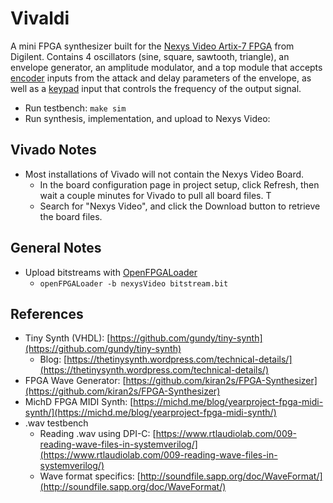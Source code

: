 
# Vivaldi

A mini FPGA synthesizer built for the [Nexys Video Artix-7 FPGA](https://digilent.com/reference/programmable-logic/nexys-video/start?redirect=1) from Digilent. Contains 4 oscillators (sine, square, sawtooth, triangle), an envelope generator, an amplitude modulator, and a top module that accepts [encoder](https://digilent.com/shop/pmod-enc-rotary-encoder/?srsltid=AfmBOoo1wKf2iMx46q_8YFrvncR6rilzPuZqXuqj_DP1sRqSlVcLAPNx) inputs from the attack and delay parameters of the envelope, as well as a [keypad](https://digilent.com/shop/pmod-kypd-16-button-keypad/?srsltid=AfmBOopqdB8xALTOwe-Yw8rOTSu3CqQDX95_Dyj0c3LvjP7ewICEGAvx) input that controls the frequency of the output signal.

- Run testbench: `make sim`
- Run synthesis, implementation, and upload to Nexys Video: 

## Vivado Notes

- Most installations of Vivado will not contain the Nexys Video Board.
  - In the board configuration page in project setup, click Refresh, then wait a couple minutes for Vivado to pull all board files. T
  - Search for "Nexys Video", and click the Download button to retrieve the board files.

## General Notes

- Upload bitstreams with [OpenFPGALoader](https://github.com/trabucayre/openFPGALoader)
  - `openFPGALoader -b nexysVideo bitstream.bit`

## References

- Tiny Synth (VHDL): [https://github.com/gundy/tiny-synth](https://github.com/gundy/tiny-synth)
  - Blog: [https://thetinysynth.wordpress.com/technical-details/](https://thetinysynth.wordpress.com/technical-details/)
- FPGA Wave Generator: [https://github.com/kiran2s/FPGA-Synthesizer](https://github.com/kiran2s/FPGA-Synthesizer)
- MichD FPGA MIDI Synth: [https://michd.me/blog/yearproject-fpga-midi-synth/](https://michd.me/blog/yearproject-fpga-midi-synth/)
- .wav testbench
  - Reading .wav using DPI-C: [https://www.rtlaudiolab.com/009-reading-wave-files-in-systemverilog/](https://www.rtlaudiolab.com/009-reading-wave-files-in-systemverilog/)
  - Wave format specifics: [http://soundfile.sapp.org/doc/WaveFormat/](http://soundfile.sapp.org/doc/WaveFormat/)
